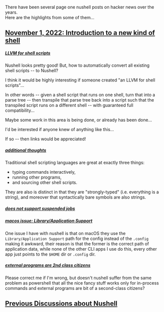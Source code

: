 
There have been several page one nushell posts on hacker news over the years.  
Here are the highlights from some of them...

## [November 1, 2022: Introduction to a new kind of shell](https://news.ycombinator.com/item?id=33419944)

##### [LLVM for shell scripts](https://news.ycombinator.com/item?id=33433840)

Nushell looks pretty good!
But, how to automatically convert all existing shell scripts -- to Nushell?

I think it would be highly interesting if someone created "an LLVM for shell scripts"...

In other words -- given a shell script that runs on one shell, turn that into a parse tree -- then transpile that parse tree back into a script such that the transpiled script runs on a different shell -- with guaranteed full compatibility...

Maybe some work in this area is being done, or already has been done...

I'd be interested if anyone knew of anything like this...

If so -- then links would be appreciated!

##### [additional thoughts](https://news.ycombinator.com/item?id=33427070)

Traditional shell scripting languages are great at exactly three things:

* typing commands interactively,
* running other programs,
* and sourcing other shell scripts.

They are also is distinct in that they are "strongly-typed" (i.e. everything is a string), and moreover that syntactically bare symbols are also strings.

##### [does not support suspended jobs](https://news.ycombinator.com/item?id=33425689)

##### [macos issue: Library/Application Support](https://news.ycombinator.com/item?id=33421658)

One issue I have with nushell is that on macOS they use the `Library/Application Support` path for the config instead of the `.config` making it awkward, their reason is that the former is the correct path of application data, while none of the other CLI apps I use do this, every other app just points to the `$HOME` dir or `.config` dir.

##### [external programs are 2nd class citizens](https://news.ycombinator.com/item?id=33425990)

Please correct me if I'm wrong, but doesn't nushell suffer from the same problem as powershell that all the nice fancy stuff works only for in-process commands and external programs are bit of a second-class citizens?

## [Previous Discussions about Nushell](https://news.ycombinator.com/item?id=33420520)
